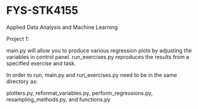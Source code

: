 # FYS-STK4155
Applied Data Analysis and Machine Learning

Project 1: 

main.py will allow you to produce various regression plots by adjusting the variables in control panel. 
run_exercises.py reproduces the results from a specified exercise and task. 

In order to run, main.py and run_exercises.py need to be in the same directory as:

plotters.py, 
reformat_variables.py, 
perform_regressions.py, 
resampling_methods.py, and
functions.py
